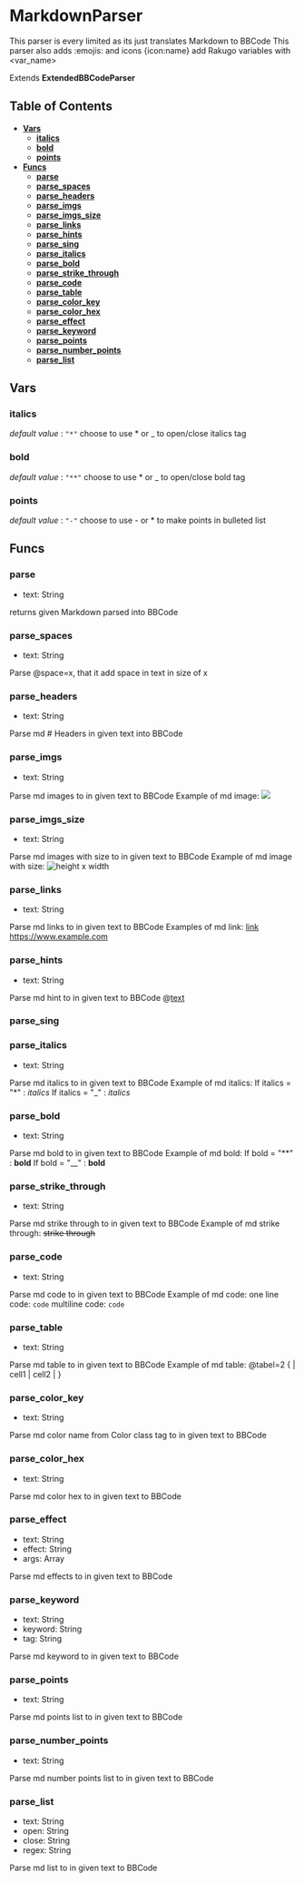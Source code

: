 # MarkdownParser
This parser is every limited as its just translates Markdown to BBCode
This parser also adds :emojis: and icons {icon:name} add Rakugo variables with <var_name>

Extends **ExtendedBBCodeParser**

## Table of Contents

- [**Vars**](#vars)
    - [**italics**](#italics)
    - [**bold**](#bold)
    - [**points**](#points)
- [**Funcs**](#funcs)
    - [**parse**](#parse)
    - [**parse_spaces**](#parse_spaces)
    - [**parse_headers**](#parse_headers)
    - [**parse_imgs**](#parse_imgs)
    - [**parse_imgs_size**](#parse_imgs_size)
    - [**parse_links**](#parse_links)
    - [**parse_hints**](#parse_hints)
    - [**parse_sing**](#parse_sing)
    - [**parse_italics**](#parse_italics)
    - [**parse_bold**](#parse_bold)
    - [**parse_strike_through**](#parse_strike_through)
    - [**parse_code**](#parse_code)
    - [**parse_table**](#parse_table)
    - [**parse_color_key**](#parse_color_key)
    - [**parse_color_hex**](#parse_color_hex)
    - [**parse_effect**](#parse_effect)
    - [**parse_keyword**](#parse_keyword)
    - [**parse_points**](#parse_points)
    - [**parse_number_points**](#parse_number_points)
    - [**parse_list**](#parse_list)

## Vars

### italics

*default value* : `"*"`
choose to use * or _ to open/close italics tag

### bold

*default value* : `"**"`
choose to use * or _ to open/close bold tag

### points

*default value* : `"-"`
choose to use - or * to make points in bulleted list

## Funcs

### parse
 - text: String

returns given Markdown parsed into BBCode

### parse_spaces
 - text: String

Parse @space=x, that it add space in text in size of x

### parse_headers
 - text: String

Parse md # Headers in given text into BBCode

### parse_imgs
 - text: String

Parse md images to in given text to BBCode
Example of md image: ![](path/to/img)

### parse_imgs_size
 - text: String

Parse md images with size to in given text to BBCode
Example of md image with size: ![height x width](path/to/img)

### parse_links
 - text: String

Parse md links to in given text to BBCode
Examples of md link:
[link](path/to/file.md)
<https://www.example.com>

### parse_hints
 - text: String

Parse md hint to in given text to BBCode
@[text](hint)

### parse_sing

### parse_italics
 - text: String

Parse md italics to in given text to BBCode
Example of md italics:
If italics = "*" : *italics*
If italics = "_" : _italics_

### parse_bold
 - text: String

Parse md bold to in given text to BBCode
Example of md bold:
If bold = "**" : **bold**
If bold = "__" : __bold__

### parse_strike_through
 - text: String

Parse md strike through to in given text to BBCode
Example of md strike through: ~~strike through~~

### parse_code
 - text: String

Parse md code to in given text to BBCode
Example of md code:
one line code: `code`
multiline code: ```code```

### parse_table
 - text: String

Parse md table to in given text to BBCode
Example of md table:
@tabel=2 {
| cell1 | cell2 |
}

### parse_color_key
 - text: String

Parse md color name from Color class tag to in given text to BBCode

### parse_color_hex
 - text: String

Parse md color hex to in given text to BBCode

### parse_effect
 - text: String
 -  effect: String
 -  args: Array

Parse md effects to in given text to BBCode

### parse_keyword
 - text: String
 -  keyword: String
 -  tag: String

Parse md keyword to in given text to BBCode

### parse_points
 - text: String

Parse md points list to in given text to BBCode

### parse_number_points
 - text: String

Parse md number points list to in given text to BBCode

### parse_list
 - text: String
 -  open: String
 -  close: String
 -  regex: String

Parse md list to in given text to BBCode
